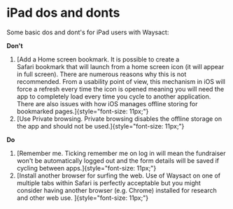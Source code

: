 # iPad dos and donts

Some basic dos and dont\'s for iPad users with Waysact:

**Don\'t**

1.  [Add a Home screen bookmark. It is possible to create a
    Safari bookmark that will launch from a home screen icon (it will
    appear in full screen). There are numerous reasons why this is not
    recommended. From a usability point of view, this mechanism in iOS
    will force a refresh every time the icon is opened meaning you will
    need the app to completely load every time you cycle to another
    application. There are also issues with how iOS manages offline
    storing for bookmarked pages.]{style="font-size: 11px;"}
2.  [Use Private browsing. Private browsing disables the offline storage
    on the app and should not be used.]{style="font-size: 11px;"}

**Do**

1.  [Remember me. Ticking remember me on log in will mean the fundraiser
    won\'t be automatically logged out and the form details will be
    saved if cycling between apps.]{style="font-size: 11px;"}
2.  [Install another browser for surfing the web. Use of Waysact on one
    of multiple tabs within Safari is perfectly acceptable but you might
    consider having another browser (e.g. Chrome) installed for research
    and other web use. ]{style="font-size: 11px;"}
